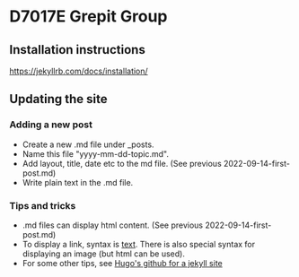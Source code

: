 # D7017E Grepit Group

## Installation instructions

https://jekyllrb.com/docs/installation/

## Updating the site

### Adding a new post

- Create a new .md file under _posts.
- Name this file "yyyy-mm-dd-topic.md".
- Add layout, title, date etc to the md file. (See previous 2022-09-14-first-post.md)
- Write plain text in the .md file.

### Tips and tricks

- .md files can display html content. (See previous 2022-09-14-first-post.md)
- To display a link, syntax is [text](link). There is also special syntax for displaying an image (but html can be used).
- For some other tips, see [Hugo's github for a jekyll site](https://github.com/HugPet/HugPet.github.io)